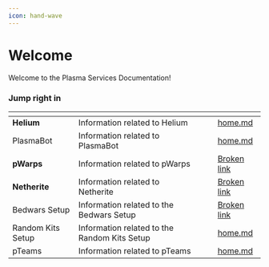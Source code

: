 ```yaml
---
icon: hand-wave
---
```


# Welcome

Welcome to the Plasma Services Documentation!&#x20;

### Jump right in

<table data-view="cards"><thead><tr><th></th><th></th><th data-hidden data-card-cover data-type="files"></th><th data-hidden></th><th data-hidden data-card-target data-type="content-ref"></th></tr></thead><tbody><tr><td><strong>Helium</strong></td><td>Information related to Helium</td><td></td><td></td><td><a href="helium/home.md">home.md</a></td></tr><tr><td>PlasmaBot</td><td>Information related to PlasmaBot</td><td></td><td></td><td><a href="plasmabot/home.md">home.md</a></td></tr><tr><td><strong>pWarps</strong></td><td>Information related to pWarps</td><td></td><td></td><td><a href="broken-reference">Broken link</a></td></tr><tr><td><strong>Netherite</strong></td><td>Information related to Netherite</td><td></td><td></td><td><a href="broken-reference">Broken link</a></td></tr><tr><td>Bedwars Setup</td><td>Information related to the Bedwars Setup</td><td></td><td></td><td><a href="broken-reference">Broken link</a></td></tr><tr><td>Random Kits Setup</td><td>Information related to the Random Kits Setup</td><td></td><td></td><td><a href="randomkits-setup/home.md">home.md</a></td></tr><tr><td>pTeams</td><td>Information related to pTeams</td><td></td><td></td><td><a href="pteams/home.md">home.md</a></td></tr></tbody></table>
